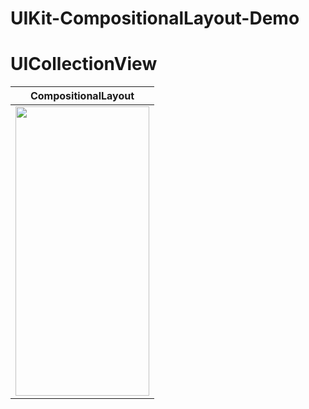 # UIKit-CompositionalLayout-Demo 
# UICollectionView

|   CompositionalLayout     |
|:-------------------------:|
 | <img src=https://user-images.githubusercontent.com/15719990/192602993-8f70ffb1-9318-4350-b330-88b40d4e9f06.png width="214" height="463">  |
